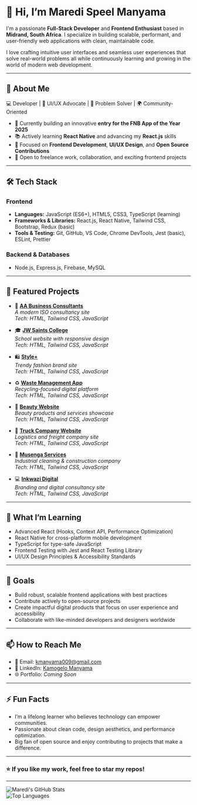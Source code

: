 # 👋 Hi, I’m Maredi Speel Manyama

I'm a passionate **Full-Stack Developer** and **Frontend Enthusiast** based in **Midrand, South Africa**. I specialize in building scalable, performant, and user-friendly web applications with clean, maintainable code.

I love crafting intuitive user interfaces and seamless user experiences that solve real-world problems all while continuously learning and growing in the world of modern web development.

---

## 🚀 About Me

💻 Developer | 🎨 UI/UX Advocate | 🧠 Problem Solver | 🌍 Community-Oriented

- 🔭 Currently building an innovative **entry for the FNB App of the Year 2025**  
- 📚 Actively learning **React Native** and advancing my **React.js** skills  
- 🎯 Focused on **Frontend Development**, **UI/UX Design**, and **Open Source Contributions**  
- 🤝 Open to freelance work, collaboration, and exciting frontend projects  

---

## 🛠️ Tech Stack

### Frontend
- **Languages:** JavaScript (ES6+), HTML5, CSS3, TypeScript (learning)
- **Frameworks & Libraries:** React.js, React Native, Tailwind CSS, Bootstrap, Redux (basic)
- **Tools & Testing:** Git, GitHub, VS Code, Chrome DevTools, Jest (basic), ESLint, Prettier

### Backend & Databases
- Node.js, Express.js, Firebase, MySQL

---

## 📂 Featured Projects

- 🏢 **[AA Business Consultants](https://kamzamanyama.github.io/AABusiness-Consultant-/)**  
  *A modern ISO consultancy site*  
  _Tech: HTML, Tailwind CSS, JavaScript_

- 🎓 **[JW Saints College](https://kamzamanyama.github.io/jwsaints/)**  
  *School website with responsive design*  
  _Tech: HTML, Tailwind CSS, JavaScript_

- 🛍️ **[Style+](https://kamzamanyama.github.io/page-coming-soon/)**  
  *Trendy fashion brand site*  
  _Tech: HTML, Tailwind CSS, JavaScript_

- ♻️ **[Waste Management App](https://kamzamanyama.github.io/pacificScraps/)**  
  *Recycling-focused digital platform*  
  _Tech: HTML, Tailwind CSS, JavaScript_

- 💅 **[Beauty Website](https://kamzamanyama.github.io/prjectBeauty/)**  
  *Beauty products and services showcase*  
  _Tech: HTML, Tailwind CSS, JavaScript_

- 🚛 **[Truck Company Website](https://kamzamanyama.github.io/truck_company/)**  
  *Logistics and freight company site*  
  _Tech: HTML, Tailwind CSS, JavaScript_

- 🧹 **[Musenga Services](https://kamzamanyama.github.io/musenga-industrial-services-site/)**  
  *Industrial cleaning & construction company*  
  _Tech: HTML, Tailwind CSS, JavaScript_

- 💻 **[Inkwazi Digital](https://kamzamanyama.github.io/Inkwazi-Digital/)**  
  *Branding and digital consultancy site*  
  _Tech: HTML, Tailwind CSS, JavaScript_


---

## 🌱 What I’m Learning

- Advanced React (Hooks, Context API, Performance Optimization)  
- React Native for cross-platform mobile development  
- TypeScript for type-safe JavaScript  
- Frontend Testing with Jest and React Testing Library  
- UI/UX Design Principles & Accessibility Standards  

---

## 🎯 Goals

- Build robust, scalable frontend applications with best practices  
- Contribute actively to open-source projects  
- Create impactful digital products that focus on user experience and accessibility  
- Collaborate with like-minded developers and designers worldwide  

---

## 📫 How to Reach Me

- 📧 Email: [kmanyama009@gmail.com](mailto:kmanyama009@gmail.com)  
- 💼 LinkedIn: [Kamogelo Manyama](https://www.linkedin.com/in/kamogelo-manyama-711269281/)  
- 🌐 Portfolio: *Coming Soon*  

---

## ⚡ Fun Facts

- I’m a lifelong learner who believes technology can empower communities.  
- Passionate about clean code, design aesthetics, and performance optimization.  
- Big fan of open source and enjoy contributing to projects that make a difference.  

---

### ⭐ If you like my work, feel free to **star** my repos!

---

<!--
Tip: Add GitHub stats and streaks badges below to make it visually appealing
-->

![Maredi's GitHub Stats](https://github-readme-stats.vercel.app/api?username=kamzamanyama&show_icons=true&theme=dark)  
![Top Languages](https://github-readme-stats.vercel.app/api/top-langs/?username=kamzamanyama&layout=compact&theme=dark)

